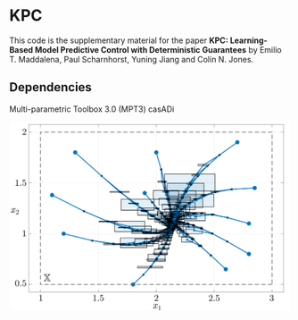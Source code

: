 # KPC

This code is the supplementary material for the paper **KPC: Learning-Based Model Predictive Control with Deterministic Guarantees** by Emilio T. Maddalena, Paul Scharnhorst, Yuning Jiang and Colin N. Jones.

## Dependencies

Multi-parametric Toolbox 3.0 (MPT3)
casADi 

![alt text](https://github.com/emilioMaddalena/KPC/blob/dev/pred.png)
